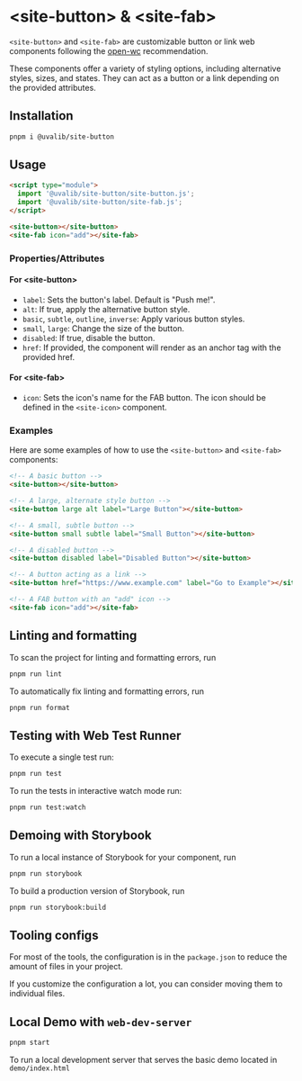# \<site-button> & \<site-fab>

`<site-button>` and `<site-fab>` are customizable button or link web components following the [open-wc](https://github.com/open-wc/open-wc) recommendation.

These components offer a variety of styling options, including alternative styles, sizes, and states. They can act as a button or a link depending on the provided attributes.

## Installation

```bash
pnpm i @uvalib/site-button
```

## Usage

```html
<script type="module">
  import '@uvalib/site-button/site-button.js';
  import '@uvalib/site-button/site-fab.js';
</script>

<site-button></site-button>
<site-fab icon="add"></site-fab>
```

### Properties/Attributes

#### For \<site-button>

- `label`: Sets the button's label. Default is "Push me!".
- `alt`: If true, apply the alternative button style.
- `basic`, `subtle`, `outline`, `inverse`: Apply various button styles.
- `small`, `large`: Change the size of the button.
- `disabled`: If true, disable the button.
- `href`: If provided, the component will render as an anchor tag with the provided href.

#### For \<site-fab>

- `icon`: Sets the icon's name for the FAB button. The icon should be defined in the `<site-icon>` component.

### Examples

Here are some examples of how to use the `<site-button>` and `<site-fab>` components:

```html
<!-- A basic button -->
<site-button></site-button>

<!-- A large, alternate style button -->
<site-button large alt label="Large Button"></site-button>

<!-- A small, subtle button -->
<site-button small subtle label="Small Button"></site-button>

<!-- A disabled button -->
<site-button disabled label="Disabled Button"></site-button>

<!-- A button acting as a link -->
<site-button href="https://www.example.com" label="Go to Example"></site-button>

<!-- A FAB button with an "add" icon -->
<site-fab icon="add"></site-fab>
```

## Linting and formatting

To scan the project for linting and formatting errors, run

```bash
pnpm run lint
```

To automatically fix linting and formatting errors, run

```bash
pnpm run format
```

## Testing with Web Test Runner

To execute a single test run:

```bash
pnpm run test
```

To run the tests in interactive watch mode run:

```bash
pnpm run test:watch
```

## Demoing with Storybook

To run a local instance of Storybook for your component, run

```bash
pnpm run storybook
```

To build a production version of Storybook, run

```bash
pnpm run storybook:build
```

## Tooling configs

For most of the tools, the configuration is in the `package.json` to reduce the amount of files in your project.

If you customize the configuration a lot, you can consider moving them to individual files.

## Local Demo with `web-dev-server`

```bash
pnpm start
```

To run a local development server that serves the basic demo located in `demo/index.html`
